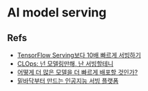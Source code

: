 # AI model serving

## Refs

- [TensorFlow Serving보다 10배 빠르게 서빙하기](https://if.kakao.com/2021/session/28)
- [CLOps: 넌 모델링만해, 난 서빙할테니](https://deview.kr/2021/sessions/451)
- [어떻게 더 많은 모델을 더 빠르게 배포할 것인가?](https://deview.kr/2021/sessions/419)
- [밑바닥부터 만드는 인공지능 서빙 플랫폼](https://deview.kr/2020/sessions/329)
